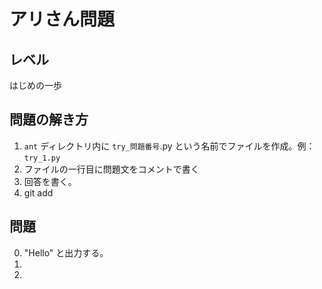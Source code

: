 # アリさん問題

## レベル

はじめの一歩

## 問題の解き方

1. `ant` ディレクトリ内に `try_問題番号`.py という名前でファイルを作成。例： `try_1.py` 
2. ファイルの一行目に問題文をコメントで書く
3. 回答を書く。
4. git add 

## 問題

0. "Hello" と出力する。
1. 
2. 